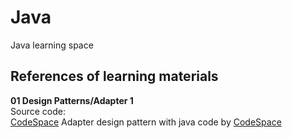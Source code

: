 # Java
Java learning space

## References of learning materials
**01 Design Patterns/Adapter 1**  
Source code:  
<a href="https://www.youtube.com/watch?v=ddo-6-4xab4&ab_channel=CodeSpace" target="_blank">CodeSpace</a>
Adapter design pattern with java code by [CodeSpace](https://www.youtube.com/watch?v=ddo-6-4xab4&ab_channel=CodeSpace)
